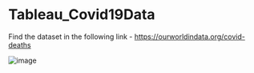 # Tableau_Covid19Data

Find the dataset in the following link - https://ourworldindata.org/covid-deaths

![image](https://user-images.githubusercontent.com/71480365/136843444-165904f5-0a1f-4cad-8754-4277ca7d84eb.png)
